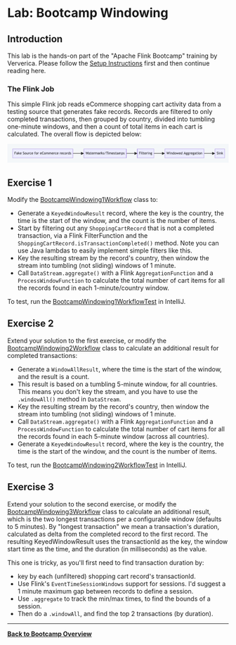 # Lab: Bootcamp Windowing

## Introduction

This lab is the hands-on part of the "Apache Flink Bootcamp" training by Ververica. 
Please follow the [Setup Instructions](../../README-Bootcamp.md#set-up-your-development-environment) first
and then continue reading here.

### The Flink Job

This simple Flink job reads eCommerce shopping cart activity data from a testing source that generates
fake records. Records are filtered to only completed transactions, then grouped by country, divided
into tumbling one-minute windows, and then a count of total items in each cart is calculated.
The overall flow is depicted below:

![workflow-diagram](../../images/windowing-workflow-diagram.png)

## Exercise 1

Modify the [BootcampWindowing1Workflow](src/main/java/com/ververica/flink/training/exercises/BootcampWindowing1Workflow.java)
class to:

- Generate a `KeyedWindowResult` record, where the key is the country, the time is
  the start of the window, and the count is the number of items.
- Start by filtering out any `ShoppingCartRecord` that is not a completed transaction, via a
   Flink FilterFunction and the `ShoppingCartRecord.isTransactionCompleted()` method.
   Note you can use Java lambdas to easily implement simple filters like this.
 - Key the resulting stream by the record's country, then window the stream into
   tumbling (not sliding) windows of 1 minute.
- Call `DataStream.aggregate()` with a Flink `AggregationFunction` and a
  `ProcessWindowFunction` to calculate the total number of cart items for
  all the records found in each 1-minute/country window.

To test, run the [BootcampWindowing1WorkflowTest](src/main/java/com/ververica/flink/training/exercises/BootcampWindowing1WorkflowTest.java)
in IntelliJ.

## Exercise 2

Extend your solution to the first exercise, or modify the [BootcampWindowing2Workflow](src/main/java/com/ververica/flink/training/exercises/BootcampWindowing2Workflow.java)
class to calculate an additional result for completed transactions:

- Generate a `WindowAllResult`, where the time is the start of
  the window, and the result is a count.
- This result is based on a tumbling 5-minute window, for all countries. This
  means you don't key the stream, and you have to use the `.windowAll()` method
  in `DataStream`.
- Key the resulting stream by the record's country, then window the stream into
  tumbling (not sliding) windows of 1 minute.
- Call `DataStream.aggregate()` with a Flink `AggregationFunction` and a
  `ProcessWindowFunction` to calculate the total number of cart items for 
  all the records found in each 5-minute window (across all countries).
- Generate a `KeyedWindowResult` record, where the key is the country, the time is
  the start of the window, and the count is the number of items.

To test, run the [BootcampWindowing2WorkflowTest](src/main/java/com/ververica/flink/training/exercises/BootcampWindowing2WorkflowTest.java)
in IntelliJ.

## Exercise 3

Extend your solution to the second exercise, or modify the [BootcampWindowing3Workflow](src/main/java/com/ververica/flink/training/exercises/BootcampWindowing3Workflow.java)
class to calculate an additional result, which is the two longest transactions per
a configurable window (defaults to 5 minutes). By "longest transaction" we mean a 
transaction's duration, calculated as delta from the completed record to the
first record. The resulting KeyedWindowResult uses the transactionId as the key,
the window start time as the time, and the duration (in milliseconds) as the value.

This one is tricky, as you'll first need to find transaction duration by:

 - key by each (unfiltered) shopping cart record's transactionId.
 - Use Flink's `EventTimeSessionWindows` support for sessions. I'd suggest a
   1 minute maximum gap between records to define a session.
 - Use `.aggregate` to track the min/max times, to find the bounds of a session.
 - Then do a `.windowAll`, and find the top 2 transactions (by duration).

-----

[**Back to Bootcamp Overview**](../../README-bootcamp.md)
